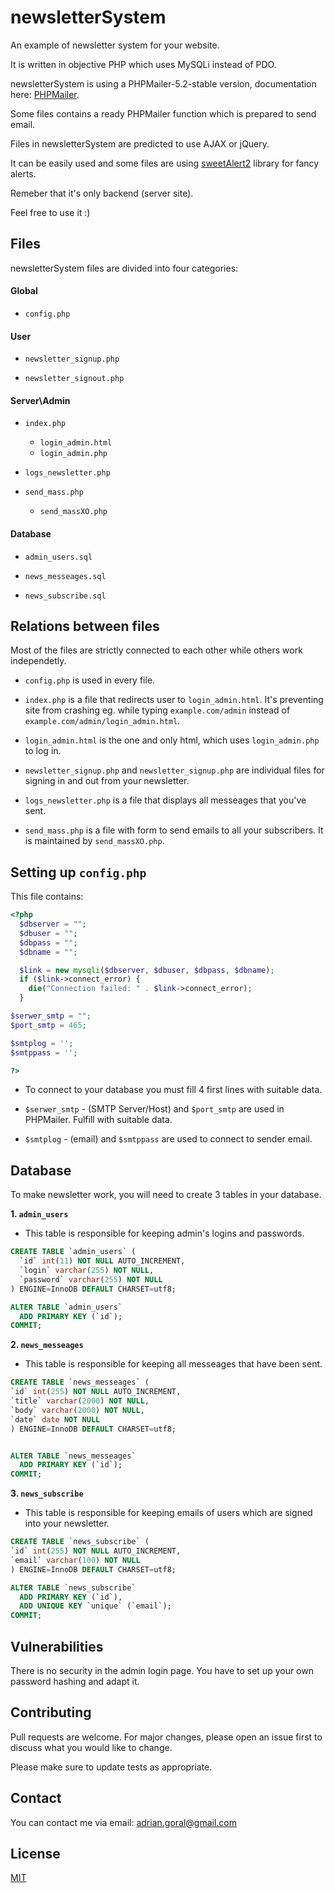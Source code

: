 # newsletterSystem

An example of newsletter system for your website.

It is written in objective PHP which uses MySQLi instead of PDO.

newsletterSystem is using a PHPMailer-5.2-stable version, documentation here: [PHPMailer](https://github.com/PHPMailer/PHPMailer/tree/5.2-stable).

Some files contains a ready PHPMailer function which is prepared to send email.

Files in newsletterSystem are predicted to use AJAX or jQuery.

It can be easily used and some files are using [sweetAlert2](https://sweetalert2.github.io/) library for fancy alerts.

Remeber that it's only backend (server site).

Feel free to use it :)

## Files

newsletterSystem files are divided into four categories:

#### Global

* ```config.php```

#### User

* ```newsletter_signup.php```

* ```newsletter_signout.php```

#### Server\Admin

* ```index.php```
  + ```login_admin.html```
  + ```login_admin.php```

* ```logs_newsletter.php```

* ```send_mass.php```
  + ```send_massXO.php```

#### Database

* ```admin_users.sql```

* ```news_messeages.sql```

* ```news_subscribe.sql```

## Relations between files

Most of the files are strictly connected to each other while others work independetly.

* ```config.php``` is used in every file.

* ```index.php``` is a file that redirects user to ```login_admin.html```. It's preventing site from crashing eg. while typing ```example.com/admin``` instead of ```example.com/admin/login_admin.html```.

* ```login_admin.html``` is the one and only html, which uses ```login_admin.php``` to log in.

* ```newsletter_signup.php``` and ```newsletter_signup.php``` are individual files for signing in and out from your newsletter.

* ```logs_newsletter.php``` is a file that displays all messeages that you've sent.

* ```send_mass.php``` is a file with form to send emails to all your subscribers. It is maintained by ```send_massXO.php```.

## Setting up ```config.php```

This file contains:

```php
<?php
  $dbserver = "";
  $dbuser = "";
  $dbpass = "";
  $dbname = "";

  $link = new mysqli($dbserver, $dbuser, $dbpass, $dbname);
  if ($link->connect_error) {
    die("Connection failed: " . $link->connect_error);
  }

$serwer_smtp = "";
$port_smtp = 465;

$smtplog = '';
$smtppass = '';

?>
```
* To connect to your database you must fill 4 first lines with suitable data.

* ```$serwer_smtp``` - (SMTP Server/Host) and ```$port_smtp``` are used in PHPMailer. Fulfill with suitable data.

* ```$smtplog``` - (email) and ```$smtppass``` are used to connect to sender email.

## Database

To make newsletter work, you will need to create 3 tables in your database.

**1. ```admin_users```**

  * This table is responsible for keeping admin's logins and passwords.
  
  ```sql
  CREATE TABLE `admin_users` (
    `id` int(11) NOT NULL AUTO_INCREMENT,
    `login` varchar(255) NOT NULL,
    `password` varchar(255) NOT NULL
  ) ENGINE=InnoDB DEFAULT CHARSET=utf8;

  ALTER TABLE `admin_users`
    ADD PRIMARY KEY (`id`);
  COMMIT;
  ```

**2. ```news_messeages```**

  * This table is responsible for keeping all messeages that have been sent.

  ```sql
  CREATE TABLE `news_messeages` (
  `id` int(255) NOT NULL AUTO_INCREMENT,
  `title` varchar(2000) NOT NULL,
  `body` varchar(2000) NOT NULL,
  `date` date NOT NULL
  ) ENGINE=InnoDB DEFAULT CHARSET=utf8;


  ALTER TABLE `news_messeages`
    ADD PRIMARY KEY (`id`);
  COMMIT;
  ```

**3. ```news_subscribe```**

  * This table is responsible for keeping emails of users which are signed into your newsletter.

  ```sql
  CREATE TABLE `news_subscribe` (
  `id` int(255) NOT NULL AUTO_INCREMENT,
  `email` varchar(100) NOT NULL
  ) ENGINE=InnoDB DEFAULT CHARSET=utf8;

  ALTER TABLE `news_subscribe`
    ADD PRIMARY KEY (`id`),
    ADD UNIQUE KEY `unique` (`email`);
  COMMIT;
  ```

## Vulnerabilities

There is no security in the admin login page. You have to set up your own password hashing and adapt it.

## Contributing

Pull requests are welcome. For major changes, please open an issue first to discuss what you would like to change.

Please make sure to update tests as appropriate.

## Contact

You can contact me via email: 
<adrian.goral@gmail.com>

## License
[MIT](https://choosealicense.com/licenses/mit/)


